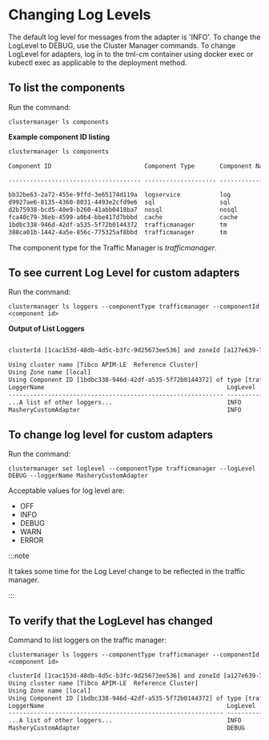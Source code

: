 ﻿---
sidebar_position: 3
---

# Changing Log Levels

<head>
  <meta name="guidename" content="API Management"/>
  <meta name="context" content="GUID-1a6b3da4-b444-4bd9-8cc1-f4ce275b8d2e"/>
</head>

The default log level for messages from the adapter is 'INFO'. To change the LogLevel to DEBUG, use the Cluster Manager commands. To change LogLevel for adapters, log in to the tml-cm container using docker exec or kubectl exec as applicable to the deployment method. 

## To list the components

Run the command: 

```clustermanager ls components```

**Example component ID listing**

```xml
clustermanager ls components

Component ID                          Component Type       Component Name       Component Status     Component Host       Component Agent Port   Component Service Port(s)

------------------------------------- -------------------- -------------------- -------------------- -------------------- ---------------------- ---------------------------

bb32be63-2a72-455e-9ffd-3e65174d119a  logservice           log                  ACTIVE               10.0.0.9             9080                   24224
d9927ae6-8135-4360-8031-4493e2cfd9e6  sql                  sql                  ACTIVE               10.0.0.11            9080                   3306
d2b75938-bcd5-40e9-b260-41abb0418ba7  nosql                nosql                ACTIVE               10.0.0.5             9080                   9042
fca40c79-36eb-4599-a0b4-bbe417d7bbbd  cache                cache                ACTIVE               10.0.0.13            9080                   11212,11211,11213,11214,11215,11216
1bdbc338-946d-42df-a535-5f72b0144372  trafficmanager       tm                   ACTIVE               10.0.0.16            9080                   8080
388ca01b-1442-4a5e-856c-775325af8bbd  trafficmanager       tm                   ACTIVE               10.0.0.15            9080                   8080
```

The component type for the Traffic Manager is *trafficmanager*. 

## To see current Log Level for custom adapters

Run the command: 

```clustermanager ls loggers --componentType trafficmanager --componentId <component id>```

**Output of List Loggers**

```xml

clusterId [1cac153d-48db-4d5c-b3fc-9d25673ee536] and zoneId [a127e639-737c-4220-b42f-da9f14e939dc]

Using cluster name [Tibco APIM-LE  Reference Cluster]
Using Zone name [local]
Using Component ID [1bdbc338-946d-42df-a535-5f72b0144372] of type [trafficmanager]
LoggerName                                                   LogLevel   Process
------------------------------------------------------------ ---------- --------------------
...A list of other loggers...                                INFO
MasheryCustomAdapter                                         INFO
```

## To change log level for custom adapters

Run the command: 

```clustermanager set loglevel --componentType trafficmanager --logLevel DEBUG --loggerName MasheryCustomAdapter```

Acceptable values for log level are: 

- OFF 
- INFO 
- DEBUG 
- WARN 
- ERROR 

:::note

It takes some time for the Log Level change to be reflected in the traffic manager. 

:::

## To verify that the LogLevel has changed

Command to list loggers on the traffic manager: 

```clustermanager ls loggers --componentType trafficmanager --componentId <component id> ```

```xml
clusterId [1cac153d-48db-4d5c-b3fc-9d25673ee536] and zoneId [a127e639-737c-4220-b42f-da9f14e939dc]
Using cluster name [Tibco APIM-LE  Reference Cluster]
Using Zone name [local]
Using Component ID [1bdbc338-946d-42df-a535-5f72b0144372] of type [trafficmanager]
LoggerName                                                   LogLevel   Process
------------------------------------------------------------ ---------- --------------------
...A list of other loggers...                                INFO
MasheryCustomAdapter                                         DEBUG
```
